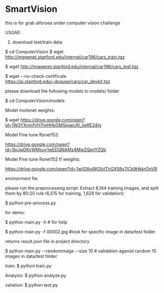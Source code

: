 # SmartVision
this is for grab aiforsea under computer vision challange

USGAE:

1. download test/train data

$ cd ComputerVision
$ wget http://imagenet.stanford.edu/internal/car196/cars_train.tgz

$ wget http://imagenet.stanford.edu/internal/car196/cars_test.tgz

$ wget --no-check-certificate https://ai.stanford.edu/~jkrause/cars/car_devkit.tgz

please download the following models to models/ folder

$ cd ComputerVision/models

Model moilenet weights:

$ wget https://drive.google.com/open?id=1W3YXmnfVH7mHHbGMSpgecKI_twRE24lg

Model Fine tune Rsnet152:

https://drive.google.com/open?id=1bjJwDKvWMsuy1wEDQNAMz4Mw2QenYZQb

Model Fine tune Rsnet152 tf weights:

https://drive.google.com/open?id=1wjiD8ujWOIzIThGX58x7ICk9HkkrOnVB

envinorment fie: 

please run the preprocessing script: Extract 8,144 training images, and split them by 80:20 rule (6,515 for training, 1,629 for validation):

$ python pre-process.py

for demo:

$ python main.py -h # for help

$ python main.py -f 00002.jpg #look for specific image in data/test folder

returns result.json file in project directory

$ python main.py --randomimage --size 10 # validation aganist random 10 images in data/test folder

train:
$ python train.py

Analysis:
$ python analyze.py

valiation:
$ python test.py




